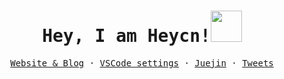 <!-- <p  align="center">
  <img width="66%" align="center" alt="Github" src="https://raw.githubusercontent.com/onimur/.github/master/.resources/git-header.svg" />
</p>
   -->
<samp>
  <h1 align="center">Hey, I am Heycn!<img src = "https://raw.githubusercontent.com/MartinHeinz/MartinHeinz/master/wave.gif" width = 50px></h1>
</samp>

<!-- <br>

![starts](https://github-readme-stats.vercel.app/api?username=heycn&count_private=true&line_height=32&show_icons=true&border_radius=8&theme=vue-dark)
![languages](https://github-readme-stats.vercel.app/api/top-langs/?username=heycn&langs_count=100&hide=ejs,css,html,scss,less&border_radius=8&theme=vue-dark) -->

<p align="center">
  <samp>
    <a href="https://heycn.github.io/">Website & Blog</a> ·
    <a href="https://github.com/heycn/vscode-settings">VSCode settings</a> ·
    <a href="https://juejin.cn/user/4372092371864984">Juejin</a> ·
    <a href="https://twitter.com/heycn_112">Tweets</a>
  </samp>
</p>
